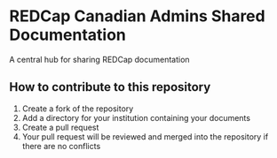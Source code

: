 # REDCap Canadian Admins Shared Documentation
A central hub for sharing REDCap documentation

## How to contribute to this repository
<ol>
<li>Create a fork of the repository</li>
<li>Add a directory for your institution containing your documents</li>
<li>Create a pull request</li>
<li>Your pull request will be reviewed and merged into the repository if there are no conflicts</li>
</ol>
